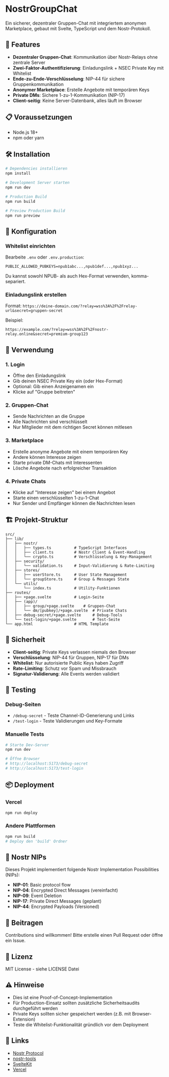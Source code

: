 # NostrGroupChat

Ein sicherer, dezentraler Gruppen-Chat mit integriertem anonymen Marketplace, gebaut mit Svelte, TypeScript und dem Nostr-Protokoll.

## 🚀 Features

- **Dezentraler Gruppen-Chat**: Kommunikation über Nostr-Relays ohne zentrale Server
- **Zwei-Faktor-Authentifizierung**: Einladungslink + NSEC Private Key mit Whitelist
- **Ende-zu-Ende-Verschlüsselung**: NIP-44 für sichere Gruppenkommunikation
- **Anonymer Marketplace**: Erstelle Angebote mit temporären Keys
- **Private DMs**: Sichere 1-zu-1-Kommunikation (NIP-17)
- **Client-seitig**: Keine Server-Datenbank, alles läuft im Browser

## 📋 Voraussetzungen

- Node.js 18+ 
- npm oder yarn

## 🛠️ Installation

```bash
# Dependencies installieren
npm install

# Development Server starten
npm run dev

# Production Build
npm run build

# Preview Production Build
npm run preview
```

## 🔧 Konfiguration

### Whitelist einrichten

Bearbeite `.env` oder `.env.production`:

```env
PUBLIC_ALLOWED_PUBKEYS=npub1abc...,npub1def...,npub1xyz...
```

Du kannst sowohl NPUB- als auch Hex-Format verwenden, komma-separiert.

### Einladungslink erstellen

Format: `https://deine-domain.com/?relay=wss%3A%2F%2Frelay-url&secret=gruppen-secret`

Beispiel:
```
https://example.com/?relay=wss%3A%2F%2Fnostr-relay.online&secret=premium-group123
```

## 📖 Verwendung

### 1. Login

- Öffne den Einladungslink
- Gib deinen NSEC Private Key ein (oder Hex-Format)
- Optional: Gib einen Anzeigenamen ein
- Klicke auf "Gruppe beitreten"

### 2. Gruppen-Chat

- Sende Nachrichten an die Gruppe
- Alle Nachrichten sind verschlüsselt
- Nur Mitglieder mit dem richtigen Secret können mitlesen

### 3. Marketplace

- Erstelle anonyme Angebote mit einem temporären Key
- Andere können Interesse zeigen
- Starte private DM-Chats mit Interessenten
- Lösche Angebote nach erfolgreicher Transaktion

### 4. Private Chats

- Klicke auf "Interesse zeigen" bei einem Angebot
- Starte einen verschlüsselten 1-zu-1-Chat
- Nur Sender und Empfänger können die Nachrichten lesen

## 🏗️ Projekt-Struktur

```
src/
├── lib/
│   ├── nostr/
│   │   ├── types.ts          # TypeScript Interfaces
│   │   ├── client.ts         # Nostr Client & Event-Handling
│   │   └── crypto.ts         # Verschlüsselung & Key-Management
│   ├── security/
│   │   └── validation.ts     # Input-Validierung & Rate-Limiting
│   ├── stores/
│   │   ├── userStore.ts      # User State Management
│   │   └── groupStore.ts     # Group & Messages State
│   └── utils/
│       └── index.ts          # Utility-Funktionen
├── routes/
│   ├── +page.svelte          # Login-Seite
│   ├── (app)/
│   │   ├── group/+page.svelte    # Gruppen-Chat
│   │   └── dm/[pubkey]/+page.svelte  # Private Chats
│   ├── debug-secret/+page.svelte     # Debug-Tools
│   └── test-login/+page.svelte       # Test-Seite
└── app.html                  # HTML Template
```

## 🔐 Sicherheit

- **Client-seitig**: Private Keys verlassen niemals den Browser
- **Verschlüsselung**: NIP-44 für Gruppen, NIP-17 für DMs
- **Whitelist**: Nur autorisierte Public Keys haben Zugriff
- **Rate-Limiting**: Schutz vor Spam und Missbrauch
- **Signatur-Validierung**: Alle Events werden validiert

## 🧪 Testing

### Debug-Seiten

- `/debug-secret` - Teste Channel-ID-Generierung und Links
- `/test-login` - Teste Validierungen und Key-Formate

### Manuelle Tests

```bash
# Starte Dev-Server
npm run dev

# Öffne Browser
# http://localhost:5173/debug-secret
# http://localhost:5173/test-login
```

## 📦 Deployment

### Vercel

```bash
npm run deploy
```

### Andere Plattformen

```bash
npm run build
# Deploy den 'build' Ordner
```

## 🔄 Nostr NIPs

Dieses Projekt implementiert folgende Nostr Implementation Possibilities (NIPs):

- **NIP-01**: Basic protocol flow
- **NIP-04**: Encrypted Direct Messages (vereinfacht)
- **NIP-09**: Event Deletion
- **NIP-17**: Private Direct Messages (geplant)
- **NIP-44**: Encrypted Payloads (Versioned)

## 🤝 Beitragen

Contributions sind willkommen! Bitte erstelle einen Pull Request oder öffne ein Issue.

## 📄 Lizenz

MIT License - siehe LICENSE Datei

## ⚠️ Hinweise

- Dies ist eine Proof-of-Concept-Implementation
- Für Production-Einsatz sollten zusätzliche Sicherheitsaudits durchgeführt werden
- Private Keys sollten sicher gespeichert werden (z.B. mit Browser-Extension)
- Teste die Whitelist-Funktionalität gründlich vor dem Deployment

## 🔗 Links

- [Nostr Protocol](https://github.com/nostr-protocol/nostr)
- [nostr-tools](https://github.com/nbd-wtf/nostr-tools)
- [SvelteKit](https://kit.svelte.dev/)
- [Vercel](https://vercel.com/)